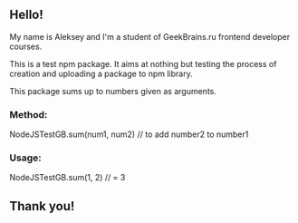 ## Hello!

My name is Aleksey and I'm a student of GeekBrains.ru frontend developer courses.

This is a test npm package. It aims at nothing but testing the process of creation and uploading a package to npm library.

This package sums up to numbers given as arguments.

### Method:

NodeJSTestGB.sum(num1, num2) // to add number2 to number1

### Usage:

NodeJSTestGB.sum(1, 2) // = 3

## Thank you!
